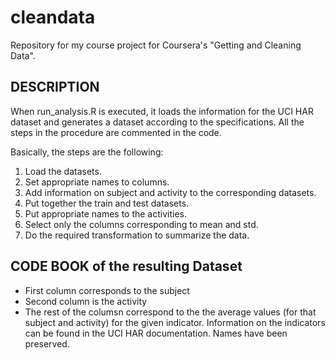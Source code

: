 # cleandata
Repository for my course project for Coursera's "Getting and Cleaning Data".

## DESCRIPTION
When run_analysis.R is executed, it loads the information for the UCI HAR dataset and generates a dataset according to the specifications. All the steps in the procedure are commented in the code.

Basically, the steps are the following:
1. Load the datasets.
2. Set appropriate names to columns.
3. Add information on subject and activity to the corresponding datasets.
4. Put together the train and test datasets.
5. Put appropriate names to the activities.
6. Select only the columns corresponding to mean and std.
7. Do the required transformation to summarize the data.

## CODE BOOK of the resulting Dataset
* First column corresponds to the subject
* Second column is the activity
* The rest of the columsn correspond to the the average values (for that subject and activity) for the given indicator. Information on the indicators can be found in the UCI HAR documentation. Names have been preserved.

